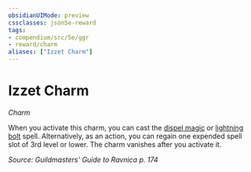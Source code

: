 ```yaml
---
obsidianUIMode: preview
cssclasses: json5e-reward
tags:
- compendium/src/5e/ggr
- reward/charm
aliases: ["Izzet Charm"]
---
```

# Izzet Charm
*Charm*  

When you activate this charm, you can cast the [dispel magic](/3-Mechanics/CLI/spells/dispel-magic.md) or [lightning bolt](/3-Mechanics/CLI/spells/lightning-bolt.md) spell. Alternatively, as an action, you can regain one expended spell slot of 3rd level or lower. The charm vanishes after you activate it.

*Source: Guildmasters' Guide to Ravnica p. 174*